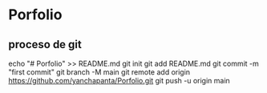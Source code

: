 # Porfolio
## proceso de git
echo "# Porfolio" >> README.md
git init
git add README.md
git commit -m "first commit"
git branch -M main
git remote add origin https://github.com/yanchapanta/Porfolio.git
git push -u origin main
